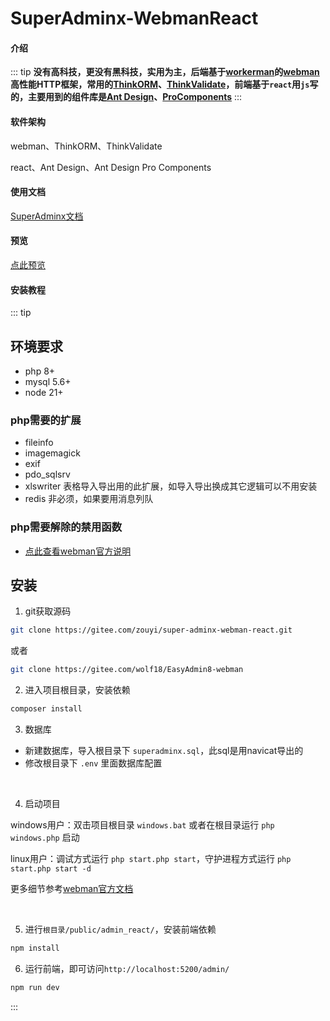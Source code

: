 # SuperAdminx-WebmanReact

#### 介绍
::: tip
**没有高科技，更没有黑科技，实用为主，后端基于[workerman](https://www.workerman.net/)的[webman](https://www.workerman.net/webman)高性能HTTP框架，常用的[ThinkORM](https://doc.thinkphp.cn/@think-orm/)、[ThinkValidate](https://doc.thinkphp.cn/v8_0/validator.html)，前端基于`react`用`js`写的，主要用到的组件库是[Ant Design](https://ant.design/index-cn)、[ProComponents](https://procomponents.ant.design/)**
:::

#### 软件架构
webman、ThinkORM、ThinkValidate

react、Ant Design、Ant Design Pro Components

#### 使用文档
[SuperAdminx文档](http://www.superadminx.com)

#### 预览
[点此预览](http://www.superadminx.com/preview.html)

#### 安装教程

::: tip 
## 环境要求
- php 8+ 
- mysql 5.6+
- node 21+

### php需要的扩展
- fileinfo
- imagemagick
- exif
- pdo_sqlsrv
- xlswriter 表格导入导出用的此扩展，如导入导出换成其它逻辑可以不用安装
- redis 非必须，如果要用消息列队

### php需要解除的禁用函数
- [点此查看webman官方说明](https://www.workerman.net/doc/webman/others/disable-function-check.html)

## 安装

1. git获取源码
``` sh
git clone https://gitee.com/zouyi/super-adminx-webman-react.git
```
或者
``` sh
git clone https://gitee.com/wolf18/EasyAdmin8-webman
```

2. 进入项目根目录，安装依赖
``` sh
composer install
```

3. 数据库
- 新建数据库，导入根目录下 `superadminx.sql`，此sql是用navicat导出的
- 修改根目录下 `.env` 里面数据库配置

<br />

4. 启动项目

windows用户：双击项目根目录 `windows.bat` 或者在根目录运行 `php windows.php` 启动

linux用户：调试方式运行 `php start.php start`，守护进程方式运行 `php start.php start -d`

更多细节参考[webman官方文档](https://www.workerman.net/doc/webman/install.html)

<br />

5. 进行`根目录/public/admin_react/`，安装前端依赖
``` sh
npm install
```

6. 运行前端，即可访问`http://localhost:5200/admin/`
``` sh
npm run dev
```
:::
